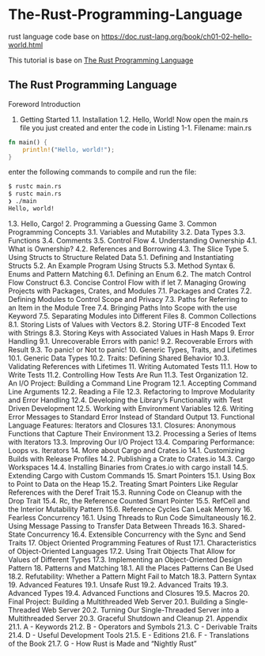 # The-Rust-Programming-Language
rust language code base on https://doc.rust-lang.org/book/ch01-02-hello-world.html

This tutorial is base on [The Rust Programming Language](https://doc.rust-lang.org/book/title-page.html) 


## The Rust Programming Language
Foreword
Introduction
1. Getting Started
1.1. Installation
1.2. Hello, World!
Now open the main.rs file you just created and enter the code in Listing 1-1.
Filename: main.rs
```rs
fn main() {
    println!("Hello, world!");
}
```
enter the following commands to compile and run the file:
```sh
$ rustc main.rs
$ rustc main.rs
❯ ./main
Hello, world!
```

1.3. Hello, Cargo!
2. Programming a Guessing Game
3. Common Programming Concepts
3.1. Variables and Mutability
3.2. Data Types
3.3. Functions
3.4. Comments
3.5. Control Flow
4. Understanding Ownership
4.1. What is Ownership?
4.2. References and Borrowing
4.3. The Slice Type
5. Using Structs to Structure Related Data
5.1. Defining and Instantiating Structs
5.2. An Example Program Using Structs
5.3. Method Syntax
6. Enums and Pattern Matching
6.1. Defining an Enum
6.2. The match Control Flow Construct
6.3. Concise Control Flow with if let
7. Managing Growing Projects with Packages, Crates, and Modules
7.1. Packages and Crates
7.2. Defining Modules to Control Scope and Privacy
7.3. Paths for Referring to an Item in the Module Tree
7.4. Bringing Paths Into Scope with the use Keyword
7.5. Separating Modules into Different Files
8. Common Collections
8.1. Storing Lists of Values with Vectors
8.2. Storing UTF-8 Encoded Text with Strings
8.3. Storing Keys with Associated Values in Hash Maps
9. Error Handling
9.1. Unrecoverable Errors with panic!
9.2. Recoverable Errors with Result
9.3. To panic! or Not to panic!
10. Generic Types, Traits, and Lifetimes
10.1. Generic Data Types
10.2. Traits: Defining Shared Behavior
10.3. Validating References with Lifetimes
11. Writing Automated Tests
11.1. How to Write Tests
11.2. Controlling How Tests Are Run
11.3. Test Organization
12. An I/O Project: Building a Command Line Program
12.1. Accepting Command Line Arguments
12.2. Reading a File
12.3. Refactoring to Improve Modularity and Error Handling
12.4. Developing the Library’s Functionality with Test Driven Development
12.5. Working with Environment Variables
12.6. Writing Error Messages to Standard Error Instead of Standard Output
13. Functional Language Features: Iterators and Closures
13.1. Closures: Anonymous Functions that Capture Their Environment
13.2. Processing a Series of Items with Iterators
13.3. Improving Our I/O Project
13.4. Comparing Performance: Loops vs. Iterators
14. More about Cargo and Crates.io
14.1. Customizing Builds with Release Profiles
14.2. Publishing a Crate to Crates.io
14.3. Cargo Workspaces
14.4. Installing Binaries from Crates.io with cargo install
14.5. Extending Cargo with Custom Commands
15. Smart Pointers
15.1. Using Box<T> to Point to Data on the Heap
15.2. Treating Smart Pointers Like Regular References with the Deref Trait
15.3. Running Code on Cleanup with the Drop Trait
15.4. Rc<T>, the Reference Counted Smart Pointer
15.5. RefCell<T> and the Interior Mutability Pattern
15.6. Reference Cycles Can Leak Memory
16. Fearless Concurrency
16.1. Using Threads to Run Code Simultaneously
16.2. Using Message Passing to Transfer Data Between Threads
16.3. Shared-State Concurrency
16.4. Extensible Concurrency with the Sync and Send Traits
17. Object Oriented Programming Features of Rust
17.1. Characteristics of Object-Oriented Languages
17.2. Using Trait Objects That Allow for Values of Different Types
17.3. Implementing an Object-Oriented Design Pattern
18. Patterns and Matching
18.1. All the Places Patterns Can Be Used
18.2. Refutability: Whether a Pattern Might Fail to Match
18.3. Pattern Syntax
19. Advanced Features
19.1. Unsafe Rust
19.2. Advanced Traits
19.3. Advanced Types
19.4. Advanced Functions and Closures
19.5. Macros
20. Final Project: Building a Multithreaded Web Server
20.1. Building a Single-Threaded Web Server
20.2. Turning Our Single-Threaded Server into a Multithreaded Server
20.3. Graceful Shutdown and Cleanup
21. Appendix
21.1. A - Keywords
21.2. B - Operators and Symbols
21.3. C - Derivable Traits
21.4. D - Useful Development Tools
21.5. E - Editions
21.6. F - Translations of the Book
21.7. G - How Rust is Made and “Nightly Rust”

